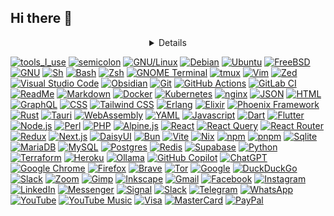 ## Hi there 👋

<!--
**abitcipher/abitcipher** is a ✨ _special_ ✨ repository because its `README.md` (this file) appears on your GitHub profile.

Here are some ideas to get you started:

- 🔭 I’m currently working on ...
- 🌱 I’m currently learning ...
- 👯 I’m looking to collaborate on ...
- 🤔 I’m looking for help with ...
- 💬 Ask me about ...
- 📫 How to reach me: ...
- 😄 Pronouns: ...
- ⚡ Fun fact: ...
-->

<div align="center" width="50">
<details>
</details>
</div>

[![tools_I_use](https://img.shields.io/badge/-%F0%9F%9A%80%20Tools%20I%20use-orange)](#) [![semicolon](https://img.shields.io/badge/-%3A-orange)](#) [![GNU/Linux](https://img.shields.io/badge/Linux-FCC624?style=flat&logo=linux&logoColor=black)](#) [![Debian](https://img.shields.io/badge/Debian-A81D33?logo=debian&logoColor=fff)](#) [![Ubuntu](https://img.shields.io/badge/Ubuntu-E95420?logo=ubuntu&logoColor=white)](#) [![FreeBSD](https://img.shields.io/badge/FreeBSD-990000?style=flat&logo=freebsd&logoColor=white)](#) [![GNU](https://img.shields.io/badge/GNU-000000?logo=gnu&logoColor=white)](#) [![Sh](https://img.shields.io/badge/shell-000000?style=flat&logo=sh&logoColor=white)](#) [![Bash](https://img.shields.io/badge/GNU%20Bash-4EAA25?style=flat&logo=GNU%20Bash&logoColor=white)](#) [![Zsh](https://img.shields.io/badge/Zsh-F15A24?logo=zsh&logoColor=fff)](#) [![GNOME Terminal](https://img.shields.io/badge/GNOME%20Terminal-241F31?logo=gnometerminal&logoColor=fff)](#) [![tmux](https://img.shields.io/badge/tmux-1BB91F?logo=tmux&logoColor=fff)](#) [![Vim](https://img.shields.io/badge/Vim-%2357A143.svg?&style=flat&logo=vim&logoColor=white)](#) [![Zed](https://img.shields.io/badge/Zed-white?logo=zedindustries&logoColor=084CCF)](#) [![Visual Studio Code](https://custom-icon-badges.demolab.com/badge/Visual%20Studio%20Code-0078d7.svg?logo=vsc&logoColor=white)](#) [![Obsidian](https://img.shields.io/badge/Obsidian-%23483699.svg?&logo=obsidian&logoColor=white)](#) [![Git](https://img.shields.io/badge/Git-F05032?logo=git&logoColor=fff)](#) [![GitHub Actions](https://img.shields.io/badge/GitHub_Actions-2088FF?logo=github-actions&logoColor=white)](#) [![GitLab CI](https://img.shields.io/badge/GitLab%20CI-FC6D26?logo=gitlab&logoColor=fff)](#) [![ReadMe](https://img.shields.io/badge/ReadMe-018EF5?logo=readme&logoColor=fff)](#) [![Markdown](https://img.shields.io/badge/Markdown-%23000000.svg?logo=markdown&logoColor=white)](#) [![Docker](https://img.shields.io/badge/Docker-2496ED?logo=docker&logoColor=fff)](#) [![Kubernetes](https://img.shields.io/badge/Kubernetes-326CE5?logo=kubernetes&logoColor=fff)](#) [![nginx](https://img.shields.io/badge/nginx-009639?logo=nginx&logoColor=fff)](#) [![JSON](https://img.shields.io/badge/JSON-000?logo=json&logoColor=fff)](#) [![HTML](https://img.shields.io/badge/HTML5-E34F26?style=flat&logo=html5&logoColor=white)](#) [![GraphQL](https://img.shields.io/badge/GraphQL-E10098?logo=graphql&logoColor=fff)](#) [![CSS](https://img.shields.io/badge/CSS3-1572B6?style=flat&logo=css3&logoColor=white)](#) [![Tailwind CSS](https://img.shields.io/badge/Tailwind%20CSS-%2338B2AC.svg?logo=tailwind-css&logoColor=white)](#) [![Erlang](https://img.shields.io/badge/Erlang-A90533?logo=erlang&logoColor=fff)](#) [![Elixir](https://img.shields.io/badge/Elixir-%234B275F.svg?&logo=elixir&logoColor=white)](#) [![Phoenix Framework](https://img.shields.io/badge/phoenixframework-%23FD4F00.svg?style=for-the-badge&logo=phoenixframework&logoColor=black)](#) [![Rust](https://img.shields.io/badge/Rust-%23000000.svg?e&logo=rust&logoColor=white)](#) [![Tauri](https://img.shields.io/badge/Tauri-24C8D8?logo=tauri&logoColor=fff)](#) [![WebAssembly](https://img.shields.io/badge/WebAssembly-654FF0?logo=webassembly&logoColor=fff)](#) [![YAML](https://img.shields.io/badge/YAML-CB171E?logo=yaml&logoColor=fff)](#) [![Javascript](https://img.shields.io/badge/JavaScript-323330?style=flat&logo=javascript&logoColor=F7DF1E)](#) [![Dart](https://img.shields.io/badge/Dart-0175C2?style=flat&logo=dart&logoColor=white)](#) [![Flutter](https://img.shields.io/badge/Flutter-%2302569B.svg?style=flat&logo=Flutter&logoColor=white)](#) [![Node.js](https://img.shields.io/badge/Node.js-6DA55F?logo=node.js&logoColor=white)](#) [![Perl](https://img.shields.io/badge/Perl-%2339457E.svg?logo=perl&logoColor=white)](#) [![PHP](https://img.shields.io/badge/php-%23777BB4.svg?&logo=php&logoColor=white)](#)  [![Alpine.js](https://img.shields.io/badge/Alpine.js-8BC0D0?logo=alpinedotjs&logoColor=fff)](#) [![React](https://img.shields.io/badge/React-%2320232a.svg?logo=react&logoColor=%2361DAFB)](#) [![React Query](https://img.shields.io/badge/React%20Query-FF4154?logo=reactquery&logoColor=fff)](#) [![React Router](https://img.shields.io/badge/React_Router-CA4245?logo=react-router&logoColor=white)](#) [![Redux](https://img.shields.io/badge/Redux-764ABC?logo=redux&logoColor=fff)](#) [![Next.js](https://img.shields.io/badge/Next.js-black?logo=next.js&logoColor=white)](#) [![DaisyUI](https://img.shields.io/badge/DaisyUI-5A0EF8?logo=daisyui&logoColor=fff)](#) [![Bun](https://img.shields.io/badge/Bun-000?logo=bun&logoColor=fff)](#) [![Vite](https://img.shields.io/badge/Vite-646CFF?logo=vite&logoColor=fff)](#) [![Nix](https://img.shields.io/badge/Nix-5277C3?logo=nixos&logoColor=fff)](#) [![npm](https://img.shields.io/badge/npm-CB3837?logo=npm&logoColor=fff)](#) [![pnpm](https://img.shields.io/badge/pnpm-F69220?logo=pnpm&logoColor=fff)](#) [![Sqlite](https://img.shields.io/badge/SQLite-07405E?style=flat&logo=sqlite&logoColor=white)](#) [![MariaDB](https://img.shields.io/badge/MariaDB-003545?logo=mariadb&logoColor=white)](#) [![MySQL](https://img.shields.io/badge/MySQL-4479A1?logo=mysql&logoColor=fff)](#) [![Postgres](https://img.shields.io/badge/Postgres-%23316192.svg?logo=postgresql&logoColor=white)](#) [![Redis](https://img.shields.io/badge/Redis-%23DD0031.svg?logo=redis&logoColor=white)](#) [![Supabase](https://img.shields.io/badge/Supabase-3FCF8E?logo=supabase&logoColor=fff)](#) [![Python](https://img.shields.io/badge/Python-FFD43B?style=flat&logo=python&logoColor=darkgreen)](#) [![Terraform](https://img.shields.io/badge/Terraform-844FBA?logo=terraform&logoColor=fff)](#) [![Heroku](https://img.shields.io/badge/Heroku-430098?logo=heroku&logoColor=fffe)](#) [![Ollama](https://img.shields.io/badge/Ollama-fff?logo=ollama&logoColor=000)](#) [![GitHub Copilot](https://img.shields.io/badge/GitHub%20Copilot-000?logo=githubcopilot&logoColor=fff)](#) [![ChatGPT](https://img.shields.io/badge/ChatGPT-74aa9c?logo=openai&logoColor=white)](#) [![Google Chrome](https://img.shields.io/badge/Google%20Chrome-4285F4?logo=GoogleChrome&logoColor=white)](#) [![Firefox](https://img.shields.io/badge/Firefox-FF7139?logo=Firefox&logoColor=white)](#) [![Brave](https://img.shields.io/badge/Brave-FB542B?logo=Brave&logoColor=white)](#) [![Tor](https://img.shields.io/badge/Tor-7D4698?logo=Tor-Browser&logoColor=white)](#) [![Google](https://img.shields.io/badge/Google-4285F4?logo=google&logoColor=white)](#) [![DuckDuckGo](https://img.shields.io/badge/DuckDuckGo-FF5722?logo=duckduckgo&logoColor=white)](#) [![Slack](https://img.shields.io/badge/Slack-4A154B?logo=slack&logoColor=fff)](#) [![Zoom](https://img.shields.io/badge/Zoom-2D8CFF?logo=zoom&logoColor=white)](#) [![Gimp](https://img.shields.io/badge/Gimp-5C5543?logo=gimp&logoColor=white)](#) [![Inkscape](https://img.shields.io/badge/Inkscape-000000?logo=Inkscape&logoColor=white)](#) [![Gmail](https://img.shields.io/badge/Gmail-D14836?logo=gmail&logoColor=white)](#) [![Facebook](https://img.shields.io/badge/Facebook-%231877F2.svg?logo=Facebook&logoColor=white)](#) [![Instagram](https://img.shields.io/badge/Instagram-%23E4405F.svg?logo=Instagram&logoColor=white)](#) [![LinkedIn](https://custom-icon-badges.demolab.com/badge/LinkedIn-0A66C2?logo=linkedin-white&logoColor=fff)](#) [![Messenger](https://img.shields.io/badge/Messenger-00B2FF?logo=messenger&logoColor=white)](#) [![Signal](https://img.shields.io/badge/Signal-3A76F0?logo=signal&logoColor=fff)](#) [![Slack](https://img.shields.io/badge/Slack-4A154B?logo=slack&logoColor=fff)](#) [![Telegram](https://img.shields.io/badge/Telegram-2CA5E0?logo=telegram&logoColor=white)](#) [![WhatsApp](https://img.shields.io/badge/WhatsApp-25D366?logo=whatsapp&logoColor=white)](#) [![YouTube](https://img.shields.io/badge/YouTube-%23FF0000.svg?logo=YouTube&logoColor=white)](#) [![YouTube Music](https://img.shields.io/badge/YouTube_Music-FF0000?logo=youtube-music&logoColor=white)](#) [![Visa](https://img.shields.io/badge/Visa-1A1F71?logo=visa&logoColor=fff)](#) [![MasterCard](https://img.shields.io/badge/MasterCard-EB001B?logo=mastercard&logoColor=fff)](#) [![PayPal](https://img.shields.io/badge/PayPal-003087?logo=paypal&logoColor=fff)](#)


